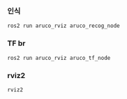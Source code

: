 ### 인식
```
ros2 run aruco_rviz aruco_recog_node
```
### TF br
```
ros2 run aruco_rviz aruco_tf_node
```
### rviz2
```
rviz2
```
